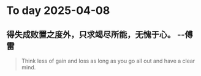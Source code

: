 
# To day 2025-04-08


## 得失成败置之度外，只求竭尽所能，无愧于心。 --傅雷
> Think less of gain and loss as long as you go all out and have a clear mind.

    